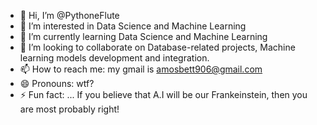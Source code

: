 - 👋 Hi, I’m @PythoneFlute
- 👀 I’m interested in Data Science and Machine Learning
- 🌱 I’m currently learning Data Science and Machine Learning
- 💞️ I’m looking to collaborate on Database-related projects, Machine learning models development and integration.
- 📫 How to reach me: my gmail is amosbett906@gmail.com
- 😄 Pronouns: wtf?
- ⚡ Fun fact: ... If you believe that A.I will be our Frankeinstein, then you are most probably right!

<!---
PythoneFlute/PythoneFlute is a ✨ special ✨ repository because its `README.md` (this file) appears on your GitHub profile.
You can click the Preview link to take a look at your changes.
--->

